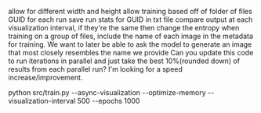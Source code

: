 allow for different width and height
allow training based off of folder of files 
GUID for each run
save run stats for GUID in txt file
compare output at each visualization interval, if they're the same then change the entropy
when training on a group of files, include the name of each image in the metadata for training. We want to later be able to ask the model to generate an image that most closely resembles the name we provide
Can you update this code to run iterations in parallel and just take the best 10%(rounded down) of results from each parallel run? I'm looking for a speed increase/improvement.


python src/train.py --async-visualization --optimize-memory --visualization-interval 500 --epochs 1000